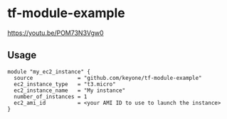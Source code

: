# tf-module-example

https://youtu.be/POM73N3Vgw0


## Usage

```
module "my_ec2_instance" {
  source              = "github.com/keyone/tf-module-example"
  ec2_instance_type   = "t3.micro"
  ec2_instance_name   = "My instance"
  number_of_instances = 1
  ec2_ami_id          = <your AMI ID to use to launch the instance>
}
```